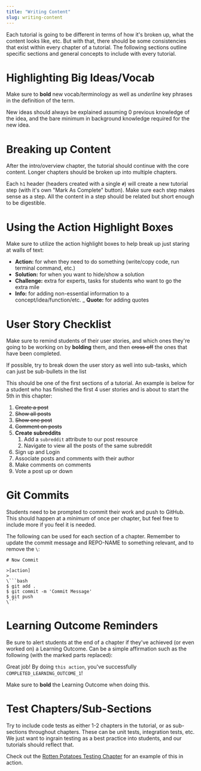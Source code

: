 ```yaml
---
title: "Writing Content"
slug: writing-content
---
```


Each tutorial is going to be different in terms of how it's broken up, what the content looks like, etc. But with that, there should be some consistencies that exist within every chapter of a tutorial. The following sections outline specific sections and general concepts to include with every tutorial.

# Highlighting Big Ideas/Vocab

Make sure to **bold** new vocab/terminology as well as _underline_ key phrases in the definition of the term.

New ideas should always be explained assuming 0 previous knowledge of the idea, and the bare minimum in background knowledge required for the new idea.

# Breaking up Content

After the intro/overview chapter, the tutorial should continue with the core content. Longer chapters should be broken up into multiple chapters.

Each `h1` header (headers created with a single `#`) will create a new tutorial step (with it's own "Mark As Complete" button). Make sure each step makes sense as a step. All the content in a step should be related but short enough to be digestible.

# Using the Action Highlight Boxes

Make sure to utilize the action highlight boxes to help break up just staring at walls of text:

- **Action:** for when they need to do something (write/copy code, run terminal command, etc.)
- **Solution:** for when you want to hide/show a solution
- **Challenge:** extra for experts, tasks for students who want to go the extra mile
- **Info:** for adding non-essential information to a concept/idea/function/etc.
_ **Quote:** for adding quotes

# User Story Checklist

Make sure to remind students of their user stories, and which ones they're going to be working on by **bolding** them, and then ~~cross off~~ the ones that have been completed.

If possible, try to break down the user story as well into sub-tasks, which can just be sub-bullets in the list

This should be one of the first sections of a tutorial. An example is below for a student who has finished the first 4 user stories and is about to start the 5th in this chapter:

1. ~~Create a post~~
1. ~~Show all posts~~
1. ~~Show one post~~
1. ~~Comment on posts~~
1. **Create subreddits**
    1. Add a `subreddit` attribute to our post resource
    1. Navigate to view all the posts of the same subreddit
1. Sign up and Login
1. Associate posts and comments with their author
1. Make comments on comments
1. Vote a post up or down

# Git Commits

Students need to be prompted to commit their work and push to GitHub. This should happen at a _minimum_ of once per chapter, but feel free to include more if you feel it is needed.

The following can be used for each section of a chapter. Remember to update the commit message and REPO-NAME to something relevant, and to remove the `\`:

```
# Now Commit

>[action]
>
\```bash
$ git add .
$ git commit -m 'Commit Message'
$ git push
\```
```

# Learning Outcome Reminders

Be sure to alert students at the end of a chapter if they've achieved (or even worked on) a Learning Outcome. Can be a simple affirmation such as the following (with the marked parts replaced):

Great job! By doing `this action`, you've successfully `COMPLETED_LEARNING_OUTCOME_1`!

Make sure to **bold** the Learning Outcome when doing this.

# Test Chapters/Sub-Sections

Try to include code tests as either 1-2 chapters in the tutorial, or as sub-sections throughout chapters. These can be unit tests, integration tests, etc. We just want to ingrain testing as a best practice into students, and our tutorials should reflect that.

Check out the [Rotten Potatoes Testing Chapter](https://www.makeschool.com/academy/track/rotten-potatoes---movie-reviews-with-express-js/tutorial/adding-tests) for an example of this in action.
